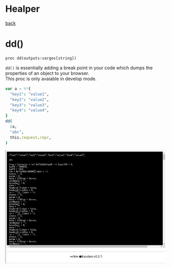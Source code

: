 Healper
===
[back](../README.md)

# dd()
```
proc dd(outputs:varges[string])
```
`dd()` is essentially adding a break point in your code which dumps the properties of an object to your browser.  
This proc is only avaiable in develop mode.

```nim
var a = %*{
  "key1": "value1",
  "key2": "value2",
  "key3": "value3",
  "key4": "value4",
}
dd(
  $a,
  "abc",
  this.request.repr,
)
```

![dd](helper-dd.jpg)